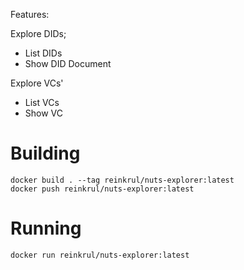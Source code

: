 Features:

Explore DIDs;
 - List DIDs
 - Show DID Document
 
Explore VCs'
 - List VCs
 - Show VC
 
# Building

```shell script
docker build . --tag reinkrul/nuts-explorer:latest
docker push reinkrul/nuts-explorer:latest
```

# Running
```shell script
docker run reinkrul/nuts-explorer:latest
```